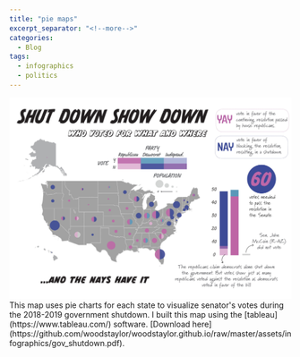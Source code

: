 ```yaml
---
title: "pie maps"
excerpt_separator: "<!--more-->"
categories:
  - Blog
tags:
  - infographics
  - politics
---
```


<img src="/assets/infographics/gov_shutdown.jpg" alt="gov_shutdown"/>
This map uses pie charts for each state to visualize senator's votes during the 2018-2019 government shutdown. I built this map using the [tableau](https://www.tableau.com/) software. [Download here](https://github.com/woodstaylor/woodstaylor.github.io/raw/master/assets/infographics/gov_shutdown.pdf).

